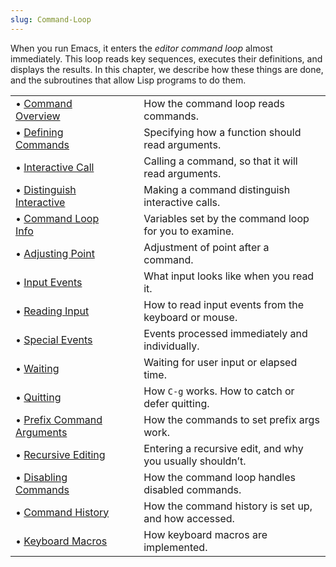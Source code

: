 ```yaml
---
slug: Command-Loop
---
```


When you run Emacs, it enters the *editor command loop* almost immediately. This loop reads key sequences, executes their definitions, and displays the results. In this chapter, we describe how these things are done, and the subroutines that allow Lisp programs to do them.

|                                                        |    |                                                           |
| :----------------------------------------------------- | -- | :-------------------------------------------------------- |
| • [Command Overview](Command-Overview)                 |    | How the command loop reads commands.                      |
| • [Defining Commands](Defining-Commands)               |    | Specifying how a function should read arguments.          |
| • [Interactive Call](Interactive-Call)                 |    | Calling a command, so that it will read arguments.        |
| • [Distinguish Interactive](Distinguish-Interactive)   |    | Making a command distinguish interactive calls.           |
| • [Command Loop Info](Command-Loop-Info)               |    | Variables set by the command loop for you to examine.     |
| • [Adjusting Point](Adjusting-Point)                   |    | Adjustment of point after a command.                      |
| • [Input Events](Input-Events)                         |    | What input looks like when you read it.                   |
| • [Reading Input](Reading-Input)                       |    | How to read input events from the keyboard or mouse.      |
| • [Special Events](Special-Events)                     |    | Events processed immediately and individually.            |
| • [Waiting](Waiting)                                   |    | Waiting for user input or elapsed time.                   |
| • [Quitting](Quitting)                                 |    | How `C-g` works. How to catch or defer quitting.          |
| • [Prefix Command Arguments](Prefix-Command-Arguments) |    | How the commands to set prefix args work.                 |
| • [Recursive Editing](Recursive-Editing)               |    | Entering a recursive edit, and why you usually shouldn’t. |
| • [Disabling Commands](Disabling-Commands)             |    | How the command loop handles disabled commands.           |
| • [Command History](Command-History)                   |    | How the command history is set up, and how accessed.      |
| • [Keyboard Macros](Keyboard-Macros)                   |    | How keyboard macros are implemented.                      |
